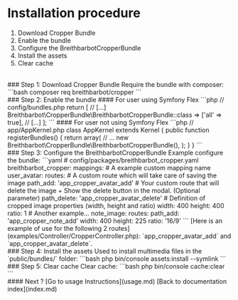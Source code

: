 # Installation procedure
1. Download Cropper Bundle
2. Enable the bundle
3. Configure the BreithbarbotCropperBundle
4. Install the assets
5. Clear cache
<br>
### Step 1: Download Cropper Bundle
Require the bundle with composer:
```bash
composer req breithbarbot/cropper
```
<br>
### Step 2: Enable the bundle
#### For user using Symfony Flex
```php
// config/bundles.php
return [
    // [...]
    Breithbarbot\CropperBundle\BreithbarbotCropperBundle::class => ['all' => true],
    // [...]
];
```
#### For user not using Symfony Flex
```php
// app/AppKernel.php
class AppKernel extends Kernel
{
    public function registerBundles()
    {
        return array(
            // ...
            new Breithbarbot\CropperBundle\BreithbarbotCropperBundle(),
        );
    }
}
```
<br>
### Step 3: Configure the BreithbarbotCropperBundle
Example configure the bundle:
```yaml
# config/packages/breithbarbot_cropper.yaml
breithbarbot_cropper:
    mappings:
        # A example custom mapping name
        user_avatar:
            routes:
                # A custom route which will take care of saving the image
                path_add:    'app_cropper_avatar_add'
                # Your custom route that will delete the image + Show the delete button in the modal. (Optional parameter)
                path_delete: 'app_cropper_avatar_delete'
            # Definition of cropped image properties (width, height and ratio)
            width:  400
            height: 400
            ratio:  1
        # Another example...
        note_image:
            routes:
                path_add:    'app_cropper_note_add'
            width:  400
            height: 225
            ratio:  '16/9'
```
[Here is an example of use for the following 2 routes](examples/Controller/CropperController.php): `app_cropper_avatar_add` and `app_cropper_avatar_delete`.
<br>
### Step 4: Install the assets
Used to install multimedia files in the `public/bundles/` folder:
```bash
php bin/console assets:install --symlink
```
<br>
### Step 5: Clear cache
Clear cache:
```bash
php bin/console cache:clear
```
<br>
#### Next ?
[Go to usage Instructions](usage.md)
[Back to documentation index](index.md)
